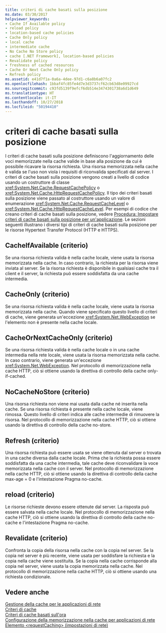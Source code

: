 ```yaml
---
title: criteri di cache basati sulla posizione
ms.date: 03/30/2017
helpviewer_keywords:
- Cache If Available policy
- reload policy
- location-based cache policies
- Cache Only policy
- local cache
- intermediate cache
- No Cache No Store policy
- cache [.NET Framework], location-based policies
- Revalidate policy
- freshness of cached resources
- Cache Or Next Cache Only policy
- Refresh policy
ms.assetid: e41d7f1a-0a6a-4dee-97d1-c6a8b6a07fc2
ms.openlocfilehash: 1bbaf4fc85fe4d7e3d3737cf62cb63d8e09927cd
ms.sourcegitcommit: c93fd5139f9efcf6db514e3474301738a6d1d649
ms.translationtype: HT
ms.contentlocale: it-IT
ms.lasthandoff: 10/27/2018
ms.locfileid: "50194410"
---
```

# <a name="location-based-cache-policies"></a>criteri di cache basati sulla posizione
I criteri di cache basati sulla posizione definiscono l'aggiornamento delle voci memorizzate nella cache valide in base alla posizione da cui è possibile ricavare la risorsa richiesta. Una risorsa memorizzata nella cache è valida se l'uso non viola i requisiti di riconvalida specificati dal server. I criteri di cache basati sulla posizione vengono creati a livello di codice usando un costruttore di classe <xref:System.Net.Cache.RequestCachePolicy> o <xref:System.Net.Cache.HttpRequestCachePolicy>. Il tipo dei criteri basati sulla posizione viene passato al costruttore usando un valore di enumerazione <xref:System.Net.Cache.RequestCacheLevel> o <xref:System.Net.Cache.HttpRequestCacheLevel>. Per esempi di codice che creano criteri di cache basati sulla posizione, vedere [Procedura: Impostare criteri di cache basati sulla posizione per un'applicazione](../../../docs/framework/network-programming/how-to-set-a-location-based-cache-policy-for-an-application.md). Le sezioni seguenti illustrano i diversi tipi di criteri di cache basati sulla posizione per le risorse Hypertext Transfer Protocol (HTTP e HTTPS).  
  
## <a name="cache-if-available-policy"></a>CacheIfAvailable (criterio)  
 Se una risorsa richiesta valida è nella cache locale, viene usata la risorsa memorizzata nella cache. In caso contrario, la richiesta per la risorsa viene inviata al server. Se la risorsa richiesta è disponibile in qualsiasi cache tra il client e il server, la richiesta può essere soddisfatta da una cache intermedia.  
  
## <a name="cache-only-policy"></a>CacheOnly (criterio)  
 Se una risorsa richiesta valida è nella cache locale, viene usata la risorsa memorizzata nella cache. Quando viene specificato questo livello di criteri di cache, viene generata un'eccezione <xref:System.Net.WebException> se l'elemento non è presente nella cache locale.  
  
## <a name="cache-or-next-cache-only-policy"></a>CacheOrNextCacheOnly (criterio)  
 Se una risorsa richiesta valida è nella cache locale o in una cache intermedia nella rete locale, viene usata la risorsa memorizzata nella cache. In caso contrario, viene generata un'eccezione <xref:System.Net.WebException>. Nel protocollo di memorizzazione nella cache HTTP, ciò si ottiene usando la direttiva di controllo della cache only-if-cached.  
  
## <a name="no-cache-no-store-policy"></a>NoCacheNoStore (criterio)  
 Una risorsa richiesta non viene mai usata dalla cache né inserita nella cache. Se una risorsa richiesta è presente nella cache locale, viene rimossa. Questo livello di criteri indica alle cache intermedie di rimuovere la risorsa. Nel protocollo di memorizzazione nella cache HTTP, ciò si ottiene usando la direttiva di controllo della cache no-store.  
  
## <a name="refresh-policy"></a>Refresh (criterio)  
 Una risorsa richiesta può essere usata se viene ottenuta dal server o trovata in una cache diversa dalla cache locale. Prima che la richiesta possa essere soddisfatta da una cache intermedia, tale cache deve riconvalidare la voce memorizzata nella cache con il server. Nel protocollo di memorizzazione nella cache HTTP, ciò si ottiene usando la direttiva di controllo della cache max-age = 0 e l'intestazione Pragma no-cache.  
  
## <a name="reload-policy"></a>reload (criterio)  
 Le risorse richieste devono essere ottenute dal server. La risposta può essere salvata nella cache locale. Nel protocollo di memorizzazione nella cache HTTP, ciò si ottiene usando la direttiva di controllo della cache no-cache e l'intestazione Pragma no-cache.  
  
## <a name="revalidate-policy"></a>Revalidate (criterio)  
 Confronta la copia della risorsa nella cache con la copia nel server. Se la copia nel server è più recente, viene usata per soddisfare la richiesta e la copia nella cache viene sostituita. Se la copia nella cache corrisponde alla copia nel server, viene usata la copia memorizzata nella cache. Nel protocollo di memorizzazione nella cache HTTP, ciò si ottiene usando una richiesta condizionale.  
  
## <a name="see-also"></a>Vedere anche  
 [Gestione della cache per le applicazioni di rete](../../../docs/framework/network-programming/cache-management-for-network-applications.md)  
 [Criteri di cache](../../../docs/framework/network-programming/cache-policy.md)  
 [Criteri di cache basati sull'ora](../../../docs/framework/network-programming/time-based-cache-policies.md)  
 [Configurazione della memorizzazione nella cache per applicazioni di rete](../../../docs/framework/network-programming/configuring-caching-in-network-applications.md)  
 [Elemento \<requestCaching> (impostazioni di rete)](../../../docs/framework/configure-apps/file-schema/network/requestcaching-element-network-settings.md)
